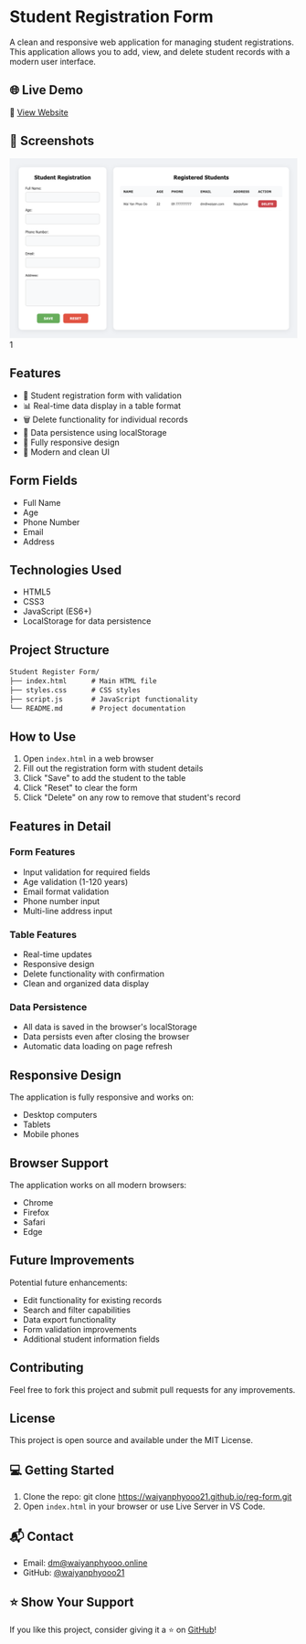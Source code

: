 # Student Registration Form

A clean and responsive web application for managing student registrations. This application allows you to add, view, and delete student records with a modern user interface.

## 🌐 Live Demo

🔗 [View Website](https://waiyanphyooo21.github.io/reg-form/)

## 📸 Screenshots

![](screenshoot/preview.png)
1

## Features

- 📝 Student registration form with validation
- 📊 Real-time data display in a table format
- 🗑️ Delete functionality for individual records
- 💾 Data persistence using localStorage
- 📱 Fully responsive design
- 🎨 Modern and clean UI

## Form Fields

- Full Name
- Age
- Phone Number
- Email
- Address

## Technologies Used

- HTML5
- CSS3
- JavaScript (ES6+)
- LocalStorage for data persistence

## Project Structure

```
Student Register Form/
├── index.html      # Main HTML file
├── styles.css      # CSS styles
├── script.js       # JavaScript functionality
└── README.md       # Project documentation
```

## How to Use

1. Open `index.html` in a web browser
2. Fill out the registration form with student details
3. Click "Save" to add the student to the table
4. Click "Reset" to clear the form
5. Click "Delete" on any row to remove that student's record

## Features in Detail

### Form Features

- Input validation for required fields
- Age validation (1-120 years)
- Email format validation
- Phone number input
- Multi-line address input

### Table Features

- Real-time updates
- Responsive design
- Delete functionality with confirmation
- Clean and organized data display

### Data Persistence

- All data is saved in the browser's localStorage
- Data persists even after closing the browser
- Automatic data loading on page refresh

## Responsive Design

The application is fully responsive and works on:

- Desktop computers
- Tablets
- Mobile phones

## Browser Support

The application works on all modern browsers:

- Chrome
- Firefox
- Safari
- Edge

## Future Improvements

Potential future enhancements:

- Edit functionality for existing records
- Search and filter capabilities
- Data export functionality
- Form validation improvements
- Additional student information fields

## Contributing

Feel free to fork this project and submit pull requests for any improvements.

## License

This project is open source and available under the MIT License.

## 💻 Getting Started

1. Clone the repo:
   git clone https://waiyanphyooo21.github.io/reg-form.git
2. Open `index.html` in your browser or use Live Server in VS Code.

## 📬 Contact

- Email: dm@waiyanphyooo.online
- GitHub: [@waiyanphyooo21](https://github.com/waiyanphyooo21)

## ⭐️ Show Your Support

If you like this project, consider giving it a ⭐️ on [GitHub](https://waiyanphyooo21.github.io/reg-form/)!
